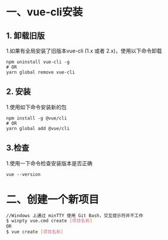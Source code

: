 # 一、vue-cli安装

## 1. 卸载旧版

1.如果有全局安装了旧版本vue-cli (1.x 或者 2.x)，使用以下命令卸载

```
npm uninstall vue-cli -g
# OR
yarn global remove vue-cli
```

## 2. 安装

1.使用如下命令安装新的包

```npm
npm install -g @vue/cli
# OR
yarn global add @vue/cli
```

## 3.检查

1.使用一下命令检查安装版本是否正确

```
vue --version
```

# 二、创建一个新项目

```BASH
//Windows 上通过 minTTY 使用 Git Bash，交互提示符并不工作
$ winpty vue.cmd create [项目名称]
OR
$ vue create [项目名称]
```

